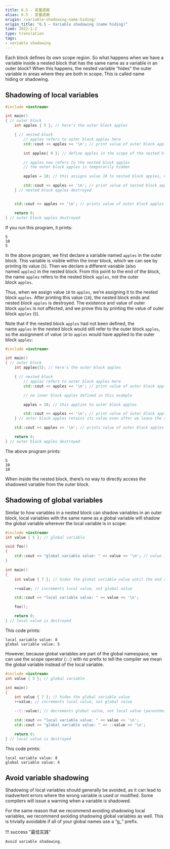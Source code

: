 ```yaml
---
title: 6.5 - 变量遮蔽
alias: 6.5 - 变量遮蔽
origin: /variable-shadowing-name-hiding/
origin_title: "6.5 — Variable shadowing (name hiding)"
time: 2022-1-2
type: translation
tags:
- variable shadowing
---
```



Each block defines its own scope region. So what happens when we have a variable inside a nested block that has the same name as a variable in an outer block? When this happens, the nested variable “hides” the outer variable in areas where they are both in scope. This is called name hiding or shadowing.

## Shadowing of local variables

```cpp
#include <iostream>

int main()
{ // outer block
    int apples { 5 }; // here's the outer block apples

    { // nested block
        // apples refers to outer block apples here
        std::cout << apples << '\n'; // print value of outer block apples

        int apples{ 0 }; // define apples in the scope of the nested block

        // apples now refers to the nested block apples
        // the outer block apples is temporarily hidden

        apples = 10; // this assigns value 10 to nested block apples, not outer block apples

        std::cout << apples << '\n'; // print value of nested block apples
    } // nested block apples destroyed


    std::cout << apples << '\n'; // prints value of outer block apples

    return 0;
} // outer block apples destroyed
```


If you run this program, it prints:

```
5
10
5
```

In the above program, we first declare a variable named `apples` in the outer block. This variable is visible within the inner block, which we can see by printing its value (`5`). Then we declare a different variable (also named `apples`) in the nested block. From this point to the end of the block, the name `apples` refers to the nested block `apples`, not the outer block `apples`.

Thus, when we assign value `10` to `apples`, we’re assigning it to the nested block `apples`. After printing this value (`10`), the nested block ends and nested block `apples` is destroyed. The existence and value of outer block `apples` is not affected, and we prove this by printing the value of outer block `apples` (`5`).

Note that if the nested block `apples` had not been defined, the name `apples` in the nested block would still refer to the outer block `apples`, so the assignment of value `10` to `apples` would have applied to the outer block `apples`:

```cpp
#include <iostream>

int main()
{ // outer block
    int apples{5}; // here's the outer block apples

    { // nested block
        // apples refers to outer block apples here
        std::cout << apples << '\n'; // print value of outer block apples

        // no inner block apples defined in this example

        apples = 10; // this applies to outer block apples

        std::cout << apples << '\n'; // print value of outer block apples
    } // outer block apples retains its value even after we leave the nested block

    std::cout << apples << '\n'; // prints value of outer block apples

    return 0;
} // outer block apples destroyed
```


The above program prints:

```
5
10
10
```

When inside the nested block, there’s no way to directly access the shadowed variable from the outer block.

## Shadowing of global variables

Similar to how variables in a nested block can shadow variables in an outer block, local variables with the same name as a global variable will shadow the global variable wherever the local variable is in scope:

```cpp
#include <iostream>
int value { 5 }; // global variable

void foo()
{
    std::cout << "global variable value: " << value << '\n'; // value is not shadowed here, so this refers to the global value
}

int main()
{
    int value { 7 }; // hides the global variable value until the end of this block

    ++value; // increments local value, not global value

    std::cout << "local variable value: " << value << '\n';

    foo();

    return 0;
} // local value is destroyed
```


This code prints:

```
local variable value: 8
global variable value: 5
```

However, because global variables are part of the global namespace, we can use the scope operator (`::`) with no prefix to tell the compiler we mean the global variable instead of the local variable.

```cpp
#include <iostream>
int value { 5 }; // global variable

int main()
{
    int value { 7 }; // hides the global variable value
    ++value; // increments local value, not global value

    --(::value); // decrements global value, not local value (parenthesis added for readability)

    std::cout << "local variable value: " << value << '\n';
    std::cout << "global variable value: " << ::value << '\n';

    return 0;
} // local value is destroyed
```


This code prints:

```
local variable value: 8
global variable value: 4
```

## Avoid variable shadowing

Shadowing of local variables should generally be avoided, as it can lead to inadvertent errors where the wrong variable is used or modified. Some compilers will issue a warning when a variable is shadowed.

For the same reason that we recommend avoiding shadowing local variables, we recommend avoiding shadowing global variables as well. This is trivially avoidable if all of your global names use a “g_” prefix.

!!! success "最佳实践"

	Avoid variable shadowing.